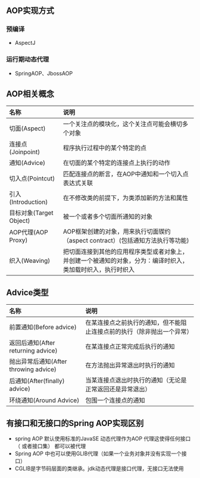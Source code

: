 
## AOP实现方式

### 预编译

- AspectJ

### 运行期动态代理
- SpringAOP、JbossAOP

## AOP相关概念
| 名称    | 说明            |
| :------------ | :---------- |
| 切面(Aspect) | 一个关注点的模块化，这个关注点可能会横切多个对象 |
| 连接点(Joinpoint) | 程序执行过程中的某个特定的点 |
| 通知(Advice) | 在切面的某个特定的连接点上执行的动作 |
| 切入点(Pointcut) | 匹配连接点的断言，在AOP中通知和一个切入点表达式关联 |
| 引入(Introduction) | 在不修改类的前提下，为类添加新的方法和属性 |
| 目标对象(Target Object) | 被一个或者多个切面所通知的对象 |
| AOP代理(AOP Proxy) | AOP框架创建的对象，用来执行切面锲约（aspect contract）(包括通知方法执行等功能) |
| 织入(Weaving) | 把切面连接到其他的应用程序类型或者对象上，并创建一个被通知的对象，分为：编译时织入，类加载时织入，执行时织入 |

## Advice类型
| 名称                                  | 说明                                                         |
| :------------------------------------ | :----------------------------------------------------------- |
| 前置通知(Before advice)               | 在某连接点之前执行的通知，但不能阻止连接点前的执行（除非抛出一个异常） |
| 返回后通知(After returning advice)    | 在某连接点正常完成后执行的通知                               |
| 抛出异常后通知(After throwing advice) | 在方法抛出异常退出时执行的通知                               |
| 后通知(After(finally) advice)         | 当某连接点退出时执行的通知（无论是正常返回还是异常退出）     |
| 环绕通知(Around Advice)               | 包围一个连接点的通知                                         |

## 有接口和无接口的Spring AOP实现区别
- spring AOP 默认使用标准的JavaSE 动态代理作为AOP 代理这使得任何接口（ 或者接口集） 都可以被代理
- Spring AOP 中也可以使用GLIB代理（如果一个业务对象并没有实现一个接口）
- CGLIB是字节码层面的类继承。jdk动态代理是接口代理，无接口无法使用